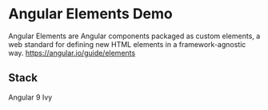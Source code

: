 # Angular Elements Demo

Angular Elements are Angular components packaged as custom elements, a web standard for defining new HTML elements in a framework-agnostic way. https://angular.io/guide/elements

## Stack

Angular 9 Ivy
